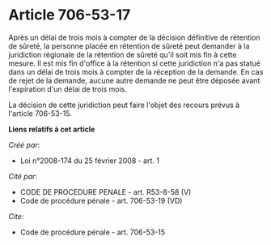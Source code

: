 # Article 706-53-17

Après un délai de trois mois à compter de la décision définitive de rétention de sûreté, la personne placée en rétention de
sûreté peut demander à la juridiction régionale de la rétention de sûreté qu'il soit mis fin à cette mesure. Il est mis fin
d'office à la rétention si cette juridiction n'a pas statué dans un délai de trois mois à compter de la réception de la
demande. En cas de rejet de la demande, aucune autre demande ne peut être déposée avant l'expiration d'un délai de trois
mois. 

La décision de cette juridiction peut faire l'objet des recours prévus à l'article 706-53-15.

**Liens relatifs à cet article**

_Créé par_:

  - Loi n°2008-174 du 25 février 2008 - art. 1

_Cité par_:

  - CODE DE PROCEDURE PENALE - art. R53-8-58 (V)
  - Code de procédure pénale - art. 706-53-19 (VD)

_Cite_:

  - Code de procédure pénale - art. 706-53-15
